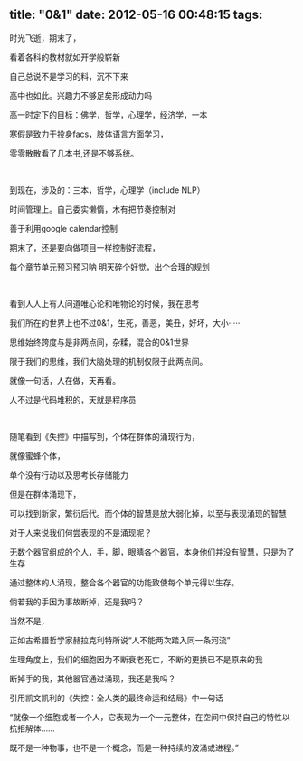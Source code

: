 title: "0&amp;1"
date: 2012-05-16 00:48:15
tags:
---

时光飞逝，期末了，

看着各科的教材就如开学般崭新

自己总说不是学习的料，沉不下来

高中也如此。兴趣力不够足矣形成动力吗

高一时定下的目标：佛学，哲学，心理学，经济学，一本

寒假是致力于投身facs，肢体语言方面学习，

零零散散看了几本书,还是不够系统。

&nbsp;

到现在，涉及的：三本，哲学，心理学（include NLP）

时间管理上。自己委实懒惰，木有把节奏控制对

善于利用google calendar控制

期末了，还是要向做项目一样控制好流程，

每个章节单元预习预习呐 明天碎个好觉，出个合理的规划

&nbsp;

看到人人上有人问道唯心论和唯物论的时候，我在思考

我们所在的世界上也不过0&amp;1，生死，善恶，美丑，好坏，大小·····

思维始终跨度与是非两点间，杂糅，混合的0&amp;1世界

限于我们的思维，我们大脑处理的机制仅限于此两点间。

就像一句话，人在做，天再看。

人不过是代码堆积的，天就是程序员

&nbsp;

随笔看到《失控》中描写到，个体在群体的涌现行为，

就像蜜蜂个体，

单个没有行动以及思考长存储能力

但是在群体涌现下，

可以找到新家，繁衍后代。而个体的智慧是放大弱化掉，以至与表现涌现的智慧

对于人来说我们何尝表现的不是涌现呢？

无数个器官组成的个人，手，脚，眼睛各个器官，本身他们并没有智慧，只是为了生存

通过整体的人涌现，整合各个器官的功能致使每个单元得以生存。

倘若我的手因为事故断掉，还是我吗？

当然不是，

正如古希腊哲学家赫拉克利特所说“人不能两次踏入同一条河流”

生理角度上，我们的细胞因为不断衰老死亡，不断的更换已不是原来的我

断掉手的我，其他器官通过涌现，我还是我吗？

引用凯文凯利的《失控：全人类的最终命运和结局》中一句话

“就像一个细胞或者一个人，它表现为一个一元整体，在空间中保持自己的特性以抗拒解体……

既不是一种物事，也不是一个概念，而是一种持续的波涌或进程。”